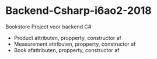 # Backend-Csharp-i6ao2-2018
Bookstore Project voor backend C#


- Product attributen, propperty, constructor af
- Measurement attributen, propperty, constructor af
- Book afattributen, propperty, constructor af
